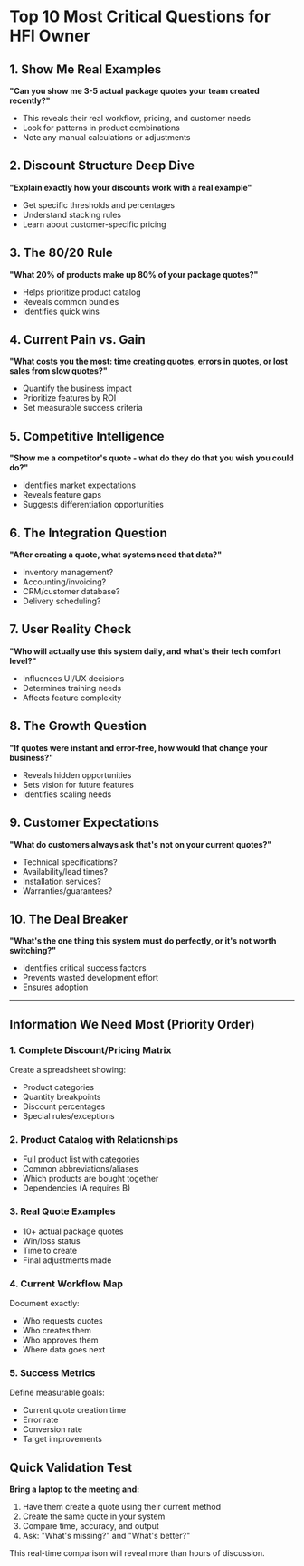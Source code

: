 # Top 10 Most Critical Questions for HFI Owner

## 1. Show Me Real Examples
**"Can you show me 3-5 actual package quotes your team created recently?"**
- This reveals their real workflow, pricing, and customer needs
- Look for patterns in product combinations
- Note any manual calculations or adjustments

## 2. Discount Structure Deep Dive
**"Explain exactly how your discounts work with a real example"**
- Get specific thresholds and percentages
- Understand stacking rules
- Learn about customer-specific pricing

## 3. The 80/20 Rule
**"What 20% of products make up 80% of your package quotes?"**
- Helps prioritize product catalog
- Reveals common bundles
- Identifies quick wins

## 4. Current Pain vs. Gain
**"What costs you the most: time creating quotes, errors in quotes, or lost sales from slow quotes?"**
- Quantify the business impact
- Prioritize features by ROI
- Set measurable success criteria

## 5. Competitive Intelligence
**"Show me a competitor's quote - what do they do that you wish you could do?"**
- Identifies market expectations
- Reveals feature gaps
- Suggests differentiation opportunities

## 6. The Integration Question
**"After creating a quote, what systems need that data?"**
- Inventory management?
- Accounting/invoicing?
- CRM/customer database?
- Delivery scheduling?

## 7. User Reality Check
**"Who will actually use this system daily, and what's their tech comfort level?"**
- Influences UI/UX decisions
- Determines training needs
- Affects feature complexity

## 8. The Growth Question
**"If quotes were instant and error-free, how would that change your business?"**
- Reveals hidden opportunities
- Sets vision for future features
- Identifies scaling needs

## 9. Customer Expectations
**"What do customers always ask that's not on your current quotes?"**
- Technical specifications?
- Availability/lead times?
- Installation services?
- Warranties/guarantees?

## 10. The Deal Breaker
**"What's the one thing this system must do perfectly, or it's not worth switching?"**
- Identifies critical success factors
- Prevents wasted development effort
- Ensures adoption

---

## Information We Need Most (Priority Order)

### 1. **Complete Discount/Pricing Matrix**
Create a spreadsheet showing:
- Product categories
- Quantity breakpoints  
- Discount percentages
- Special rules/exceptions

### 2. **Product Catalog with Relationships**
- Full product list with categories
- Common abbreviations/aliases
- Which products are bought together
- Dependencies (A requires B)

### 3. **Real Quote Examples**
- 10+ actual package quotes
- Win/loss status
- Time to create
- Final adjustments made

### 4. **Current Workflow Map**
Document exactly:
- Who requests quotes
- Who creates them  
- Who approves them
- Where data goes next

### 5. **Success Metrics**
Define measurable goals:
- Current quote creation time
- Error rate
- Conversion rate
- Target improvements

## Quick Validation Test

**Bring a laptop to the meeting and:**
1. Have them create a quote using their current method
2. Create the same quote in your system
3. Compare time, accuracy, and output
4. Ask: "What's missing?" and "What's better?"

This real-time comparison will reveal more than hours of discussion.